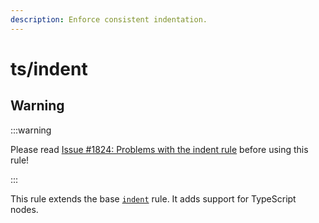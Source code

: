 ```yaml
---
description: Enforce consistent indentation.
---
```


# ts/indent

## Warning

:::warning

Please read [Issue #1824: Problems with the indent rule](https://github.com/typescript-eslint/typescript-eslint/issues/1824) before using this rule!

:::

This rule extends the base [`indent`](/rules/js/indent) rule.
It adds support for TypeScript nodes.
